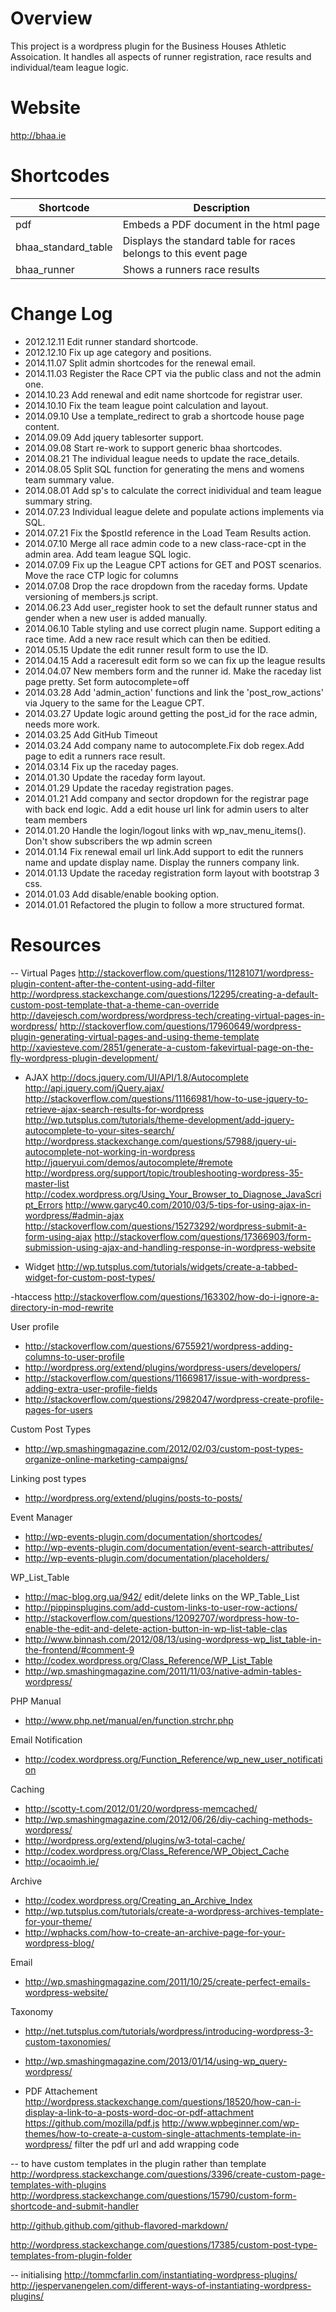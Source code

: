 Overview
========

This project is a wordpress plugin for the Business Houses Athletic Assoication. It handles all aspects of 
runner registration, race results and individual/team league logic.

Website
=======

http://bhaa.ie

Shortcodes
==========

|Shortcode|Description|
|---------|-----------|
|pdf|Embeds a PDF document in the html page|
|bhaa_standard_table|Displays the standard table for races belongs to this event page|
|bhaa_runner|Shows a runners race results|

Change Log
==========
- 2012.12.11 Edit runner standard shortcode.
- 2012.12.10 Fix up age category and positions.
- 2014.11.07 Split admin shortcodes for the renewal email.
- 2014.11.03 Register the Race CPT via the public class and not the admin one.
- 2014.10.23 Add renewal and edit name shortcode for registrar user.
- 2014.10.10 Fix the team league point calculation and layout.
- 2014.09.10 Use a template_redirect to grab a shortcode house page content.
- 2014.09.09 Add jquery tablesorter support.
- 2014.09.08 Start re-work to support generic bhaa shortcodes.
- 2014.08.21 The individual league needs to update the race_details.
- 2014.08.05 Split SQL function for generating the mens and womens team summary value.
- 2014.08.01 Add sp's to calculate the correct inidividual and team league summary string.
- 2014.07.23 Individual league delete and populate actions implements via SQL.
- 2014.07.21 Fix the $postId reference in the Load Team Results action.
- 2014.07.10 Merge all race admin code to a new class-race-cpt in the admin area. Add team league SQL logic.
- 2014.07.09 Fix up the League CPT actions for GET and POST scenarios. Move the race CTP logic for columns
- 2014.07.08 Drop the race dropdown from the raceday forms. Update versioning of members.js script.
- 2014.06.23 Add user_register hook to set the default runner status and gender when a new user is added manually.
- 2014.06.10 Table styling and use correct plugin name. Support editing a race time. Add a new race result which can then be editied.
- 2014.05.15 Update the edit runner result form to use the ID.
- 2014.04.15 Add a raceresult edit form so we can fix up the league results
- 2014.04.07 New members form and the runner id. Make the raceday list page pretty. Set form autocomplete=off
- 2014.03.28 Add 'admin_action' functions and link the 'post_row_actions' via Jquery to the same for the League CPT.
- 2014.03.27 Update logic around getting the post_id for the race admin, needs more work.
- 2014.03.25 Add GitHub Timeout
- 2014.03.24 Add company name to autocomplete.Fix dob regex.Add page to edit a runners race result.
- 2014.03.14 Fix up the raceday pages.
- 2014.01.30 Update the raceday form layout.
- 2014.01.29 Update the raceday registration pages.
- 2014.01.21 Add company and sector dropdown for the registrar page with back end logic. Add a edit house url link for admin users to alter team members
- 2014.01.20 Handle the login/logout links with wp_nav_menu_items(). Don't show subscribers the wp admin screen
- 2014.01.14 Fix renewal email url link.Add support to edit the runners name and update display name. Display the runners company link.
- 2014.01.13 Update the raceday registration form layout with bootstrap 3 css.
- 2014.01.03 Add disable/enable booking option.
- 2014.01.01 Refactored the plugin to follow a more structured format. 

Resources
=========

-- Virtual Pages
http://stackoverflow.com/questions/11281071/wordpress-plugin-content-after-the-content-using-add-filter
http://wordpress.stackexchange.com/questions/12295/creating-a-default-custom-post-template-that-a-theme-can-override
http://davejesch.com/wordpress/wordpress-tech/creating-virtual-pages-in-wordpress/
http://stackoverflow.com/questions/17960649/wordpress-plugin-generating-virtual-pages-and-using-theme-template
http://xaviesteve.com/2851/generate-a-custom-fakevirtual-page-on-the-fly-wordpress-plugin-development/


- AJAX
http://docs.jquery.com/UI/API/1.8/Autocomplete
http://api.jquery.com/jQuery.ajax/
http://stackoverflow.com/questions/11166981/how-to-use-jquery-to-retrieve-ajax-search-results-for-wordpress
http://wp.tutsplus.com/tutorials/theme-development/add-jquery-autocomplete-to-your-sites-search/
http://wordpress.stackexchange.com/questions/57988/jquery-ui-autocomplete-not-working-in-wordpress
http://jqueryui.com/demos/autocomplete/#remote
http://wordpress.org/support/topic/troubleshooting-wordpress-35-master-list
http://codex.wordpress.org/Using_Your_Browser_to_Diagnose_JavaScript_Errors
http://www.garyc40.com/2010/03/5-tips-for-using-ajax-in-wordpress/#admin-ajax
http://stackoverflow.com/questions/15273292/wordpress-submit-a-form-using-ajax
http://stackoverflow.com/questions/17366903/form-submission-using-ajax-and-handling-response-in-wordpress-website

- Widget
http://wp.tutsplus.com/tutorials/widgets/create-a-tabbed-widget-for-custom-post-types/

-htaccess
http://stackoverflow.com/questions/163302/how-do-i-ignore-a-directory-in-mod-rewrite

User profile
- http://stackoverflow.com/questions/6755921/wordpress-adding-columns-to-user-profile
- http://wordpress.org/extend/plugins/wordpress-users/developers/
- http://stackoverflow.com/questions/11669817/issue-with-wordpress-adding-extra-user-profile-fields
- http://stackoverflow.com/questions/2982047/wordpress-create-profile-pages-for-users

Custom Post Types
- http://wp.smashingmagazine.com/2012/02/03/custom-post-types-organize-online-marketing-campaigns/

Linking post types
- http://wordpress.org/extend/plugins/posts-to-posts/

Event Manager
- http://wp-events-plugin.com/documentation/shortcodes/
- http://wp-events-plugin.com/documentation/event-search-attributes/
- http://wp-events-plugin.com/documentation/placeholders/

WP_List_Table
- http://mac-blog.org.ua/942/ edit/delete links on the WP_Table_List
- http://pippinsplugins.com/add-custom-links-to-user-row-actions/
- http://stackoverflow.com/questions/12092707/wordpress-how-to-enable-the-edit-and-delete-action-button-in-wp-list-table-clas
- http://www.binnash.com/2012/08/13/using-wordpress-wp_list_table-in-the-frontend/#comment-9
- http://codex.wordpress.org/Class_Reference/WP_List_Table
- http://wp.smashingmagazine.com/2011/11/03/native-admin-tables-wordpress/

PHP Manual
- http://www.php.net/manual/en/function.strchr.php

Email Notification
- http://codex.wordpress.org/Function_Reference/wp_new_user_notification

Caching
- http://scotty-t.com/2012/01/20/wordpress-memcached/
- http://wp.smashingmagazine.com/2012/06/26/diy-caching-methods-wordpress/
- http://wordpress.org/extend/plugins/w3-total-cache/
- http://codex.wordpress.org/Class_Reference/WP_Object_Cache
- http://ocaoimh.ie/

Archive
- http://codex.wordpress.org/Creating_an_Archive_Index
- http://wp.tutsplus.com/tutorials/create-a-wordpress-archives-template-for-your-theme/
- http://wphacks.com/how-to-create-an-archive-page-for-your-wordpress-blog/

Email
- http://wp.smashingmagazine.com/2011/10/25/create-perfect-emails-wordpress-website/

Taxonomy
- http://net.tutsplus.com/tutorials/wordpress/introducing-wordpress-3-custom-taxonomies/
- http://wp.smashingmagazine.com/2013/01/14/using-wp_query-wordpress/

- PDF Attachement
http://wordpress.stackexchange.com/questions/18520/how-can-i-display-a-link-to-a-posts-word-doc-or-pdf-attachment
https://github.com/mozilla/pdf.js
http://www.wpbeginner.com/wp-themes/how-to-create-a-custom-single-attachments-template-in-wordpress/
filter the pdf url and add wrapping code

-- to have custom templates in the plugin rather than template
http://wordpress.stackexchange.com/questions/3396/create-custom-page-templates-with-plugins
http://wordpress.stackexchange.com/questions/15790/custom-form-shortcode-and-submit-handler

http://github.github.com/github-flavored-markdown/

http://wordpress.stackexchange.com/questions/17385/custom-post-type-templates-from-plugin-folder

-- initialising
http://tommcfarlin.com/instantiating-wordpress-plugins/
http://jespervanengelen.com/different-ways-of-instantiating-wordpress-plugins/
